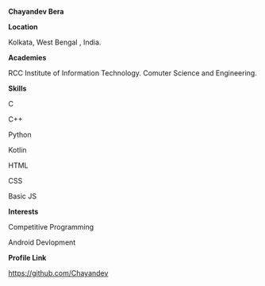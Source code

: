 **Chayandev Bera**

**Location**

Kolkata, West Bengal , India.

**Academies**

RCC Institute of Information Technology.
Comuter Science and Engineering.

**Skills**

C

C++

Python

Kotlin

HTML

CSS

Basic JS

**Interests**

Competitive Programming

Android Devlopment

**Profile Link**

https://github.com/Chayandev


